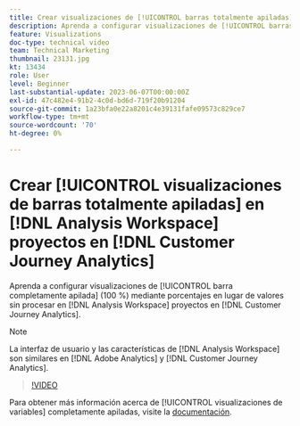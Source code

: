 ```yaml
---
title: Crear visualizaciones de [!UICONTROL barras totalmente apiladas] en  [!DNL Analysis Workspace] proyectos
description: Aprenda a configurar visualizaciones de [!UICONTROL barras totalmente apiladas] mediante porcentajes en lugar de valores sin procesar en [!DNL Analysis Workspace] proyectos en [!DNL Customer Journey Analytics].
feature: Visualizations
doc-type: technical video
team: Technical Marketing
thumbnail: 23131.jpg
kt: 13434
role: User
level: Beginner
last-substantial-update: 2023-06-07T00:00:00Z
exl-id: 47c482e4-91b2-4c0d-bd6d-719f20b91204
source-git-commit: 1a23bfa0e22a8201c4e39131fafe09573c829ce7
workflow-type: tm+mt
source-wordcount: '70'
ht-degree: 0%

---
```


# Crear [!UICONTROL visualizaciones de barras totalmente apiladas] en [!DNL Analysis Workspace] proyectos en [!DNL Customer Journey Analytics]

Aprenda a configurar visualizaciones de [!UICONTROL barra completamente apilada] (100 %) mediante porcentajes en lugar de valores sin procesar en [!DNL Analysis Workspace] proyectos en [!DNL Customer Journey Analytics].

>[!NOTE]
>
>La interfaz de usuario y las características de [!DNL Analysis Workspace] son similares en [!DNL Adobe Analytics] y [!DNL Customer Journey Analytics].

>[!VIDEO](https://video.tv.adobe.com/v/27415/?quality=12&learn=on&captions=spa)

Para obtener más información acerca de [!UICONTROL visualizaciones de variables] completamente apiladas, visite la [documentación](https://experienceleague.adobe.com/docs/analytics-platform/using/cja-workspace/visualizations/bar.html?lang=es).

